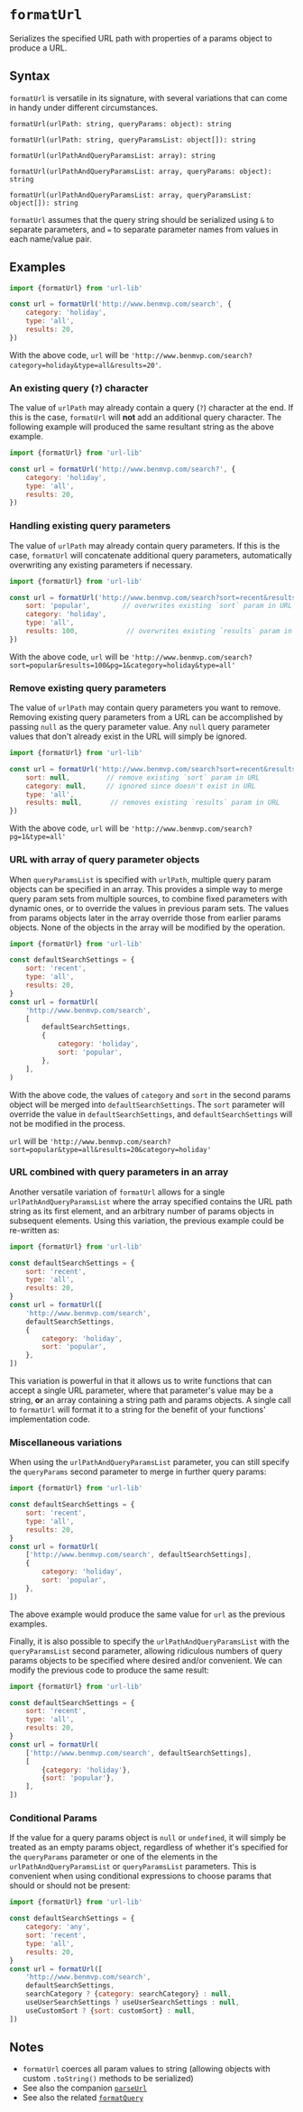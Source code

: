 # `formatUrl`

Serializes the specified URL path with properties of a params object to produce a URL.

## Syntax

`formatUrl` is versatile in its signature, with several variations that can come in handy under different circumstances.

`formatUrl(urlPath: string, queryParams: object): string`

`formatUrl(urlPath: string, queryParamsList: object[]): string`

`formatUrl(urlPathAndQueryParamsList: array): string`

`formatUrl(urlPathAndQueryParamsList: array, queryParams: object): string`

`formatUrl(urlPathAndQueryParamsList: array, queryParamsList: object[]): string`

`formatUrl` assumes that the query string should be serialized using `&` to separate parameters, and `=` to separate parameter names from values in each name/value pair.

## Examples

```js
import {formatUrl} from 'url-lib'

const url = formatUrl('http://www.benmvp.com/search', {
    category: 'holiday',
    type: 'all',
    results: 20,
})
```

With the above code, `url` will be `'http://www.benmvp.com/search?category=holiday&type=all&results=20'`.

### An existing query (`?`) character

The value of `urlPath` may already contain a query (`?`) character at the end. If this is the case, `formatUrl` will **not** add an additional query character. The following example will produced the same resultant string as the above example.

```js
import {formatUrl} from 'url-lib'

const url = formatUrl('http://www.benmvp.com/search?', {
    category: 'holiday',
    type: 'all',
    results: 20,
})
```

### Handling existing query parameters

The value of `urlPath` may already contain query parameters. If this is the case, `formatUrl` will concatenate additional query parameters, automatically overwriting any existing parameters if necessary.

```js
import {formatUrl} from 'url-lib'

const url = formatUrl('http://www.benmvp.com/search?sort=recent&results=20&pg=1', {
    sort: 'popular',        // overwrites existing `sort` param in URL
    category: 'holiday',
    type: 'all',
    results: 100,            // overwrites existing `results` param in URL
})
```

With the above code, `url` will be `'http://www.benmvp.com/search?sort=popular&results=100&pg=1&category=holiday&type=all'`

### Remove existing query parameters

The value of `urlPath` may contain query parameters you want to remove. Removing existing query parameters from a URL can be accomplished by passing `null` as the query parameter value. Any `null` query parameter values that don't already exist in the URL will simply be ignored.

```js
import {formatUrl} from 'url-lib'

const url = formatUrl('http://www.benmvp.com/search?sort=recent&results=20&pg=1', {
    sort: null,         // remove existing `sort` param in URL
    category: null,     // ignored since doesn't exist in URL
    type: 'all',
    results: null,       // removes existing `results` param in URL
})
```

With the above code, `url` will be `'http://www.benmvp.com/search?pg=1&type=all'`

### URL with array of query parameter objects

When `queryParamsList` is specified with `urlPath`, multiple query param objects can be specified in an array. This provides a simple way to merge query param sets from multiple sources, to combine fixed parameters with dynamic ones, or to override the values in previous param sets. The values from params objects later in the array override those from earlier params objects. None of the objects in the array will be modified by the operation.

```js
import {formatUrl} from 'url-lib'

const defaultSearchSettings = {
    sort: 'recent',
    type: 'all',
    results: 20,
}
const url = formatUrl(
    'http://www.benmvp.com/search',
    [
        defaultSearchSettings,
        {
            category: 'holiday',
            sort: 'popular',
        },
    ],
)
```

With the above code, the values of `category` and `sort` in the second params object will be merged into `defaultSearchSettings`. The `sort` parameter will override the value in `defaultSearchSettings`, and `defaultSearchSettings` will not be modified in the process.

`url` will be `'http://www.benmvp.com/search?sort=popular&type=all&results=20&category=holiday'`

### URL combined with query parameters in an array

Another versatile variation of `formatUrl` allows for a single `urlPathAndQueryParamsList` where the array specified contains the URL path string as its first element, and an arbitrary number of params objects in subsequent elements. Using this variation, the previous example could be re-written as:

```js
import {formatUrl} from 'url-lib'

const defaultSearchSettings = {
    sort: 'recent',
    type: 'all',
    results: 20,
}
const url = formatUrl([
    'http://www.benmvp.com/search',
    defaultSearchSettings,
    {
        category: 'holiday',
        sort: 'popular',
    },
])
```

This variation is powerful in that it allows us to write functions that can accept a single URL parameter, where that parameter's value may be a string, **or** an array containing a string path and params objects. A single call to `formatUrl` will format it to a string for the benefit of your functions' implementation code.

### Miscellaneous variations

When using the `urlPathAndQueryParamsList` parameter, you can still specify the `queryParams` second parameter to merge in further query params:

```js
import {formatUrl} from 'url-lib'

const defaultSearchSettings = {
    sort: 'recent',
    type: 'all',
    results: 20,
}
const url = formatUrl(
    ['http://www.benmvp.com/search', defaultSearchSettings],
    {
        category: 'holiday',
        sort: 'popular',
    },
])
```

The above example would produce the same value for `url` as the previous examples.

Finally, it is also possible to specify the `urlPathAndQueryParamsList` with the `queryParamsList` second parameter, allowing ridiculous numbers of query params objects to be specified where desired and/or convenient. We can modify the previous code to produce the same result:

```js
import {formatUrl} from 'url-lib'

const defaultSearchSettings = {
    sort: 'recent',
    type: 'all',
    results: 20,
}
const url = formatUrl(
    ['http://www.benmvp.com/search', defaultSearchSettings],
    [
        {category: 'holiday'},
        {sort: 'popular'},
    ],
])
```

### Conditional Params

If the value for a query params object is `null` or `undefined`, it will simply be treated as an empty params object, regardless of whether it's specified for the `queryParams` parameter or one of the elements in the `urlPathAndQueryParamsList` or `queryParamsList` parameters. This is convenient when using conditional expressions to choose params that should or should not be present:

```js
import {formatUrl} from 'url-lib'

const defaultSearchSettings = {
    category: 'any',
    sort: 'recent',
    type: 'all',
    results: 20,
}
const url = formatUrl([
    'http://www.benmvp.com/search',
    defaultSearchSettings,
    searchCategory ? {category: searchCategory} : null,
    useUserSearchSettings ? useUserSearchSettings : null,
    useCustomSort ? {sort: customSort} : null,
])
```

## Notes

- `formatUrl` coerces all param values to string (allowing objects with custom `.toString()` methods to be serialized)
- See also the companion [`parseUrl`](parseUrl.md)
- See also the related [`formatQuery`](formatQuery.md)
